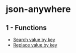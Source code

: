 # json-anywhere

## 1 - Functions 

- [Search value by key](https://github.com/trancongtuanmanh/json-anywhere/blob/main/search_value_by_key.py)
- [Replace value by key](https://github.com/trancongtuanmanh/json-anywhere/blob/main/replace_value_by_key.py)

